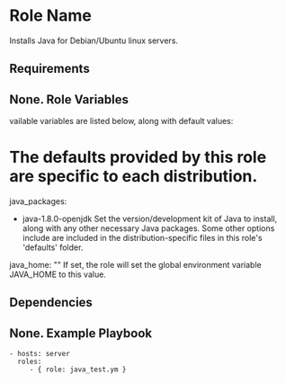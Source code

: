 Role Name
=========

Installs Java for Debian/Ubuntu linux servers.

Requirements
------------

None.
Role Variables
--------------
vailable variables are listed below, along with default values:

# The defaults provided by this role are specific to each distribution.
java_packages:
  - java-1.8.0-openjdk
Set the version/development kit of Java to install, along with any other necessary Java packages. Some other options include are included in the distribution-specific files in this role's 'defaults' folder.

java_home: ""
If set, the role will set the global environment variable JAVA_HOME to this value.

Dependencies
------------

None.
Example Playbook
----------------

    - hosts: server
      roles:
         - { role: java_test.ym }

